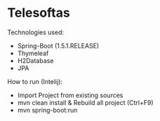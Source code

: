# Telesoftas

Technologies used:
- Spring-Boot (1.5.1.RELEASE)
- Thymeleaf
- H2Database
- JPA

How to run (Intelij):
- Import Project from existing sources
- mvn clean install & Rebuild all project (Ctrl+F9) 
- mvn spring-boot:run
